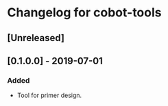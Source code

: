 # Changelog for cobot-tools

## [Unreleased]

## [0.1.0.0] - 2019-07-01
### Added
- Tool for primer design.

